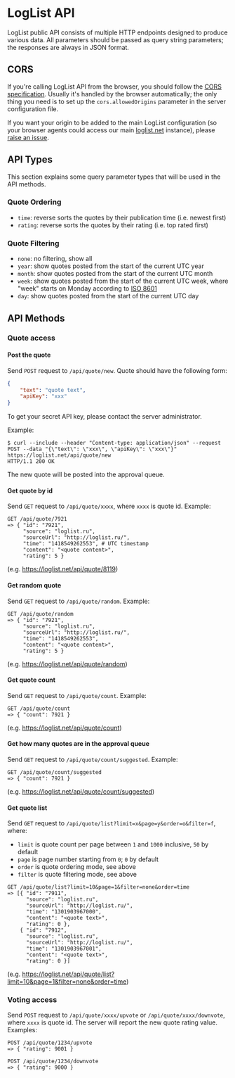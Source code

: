 LogList API
===========

LogList public API consists of multiple HTTP endpoints designed to produce
various data. All parameters should be passed as query string parameters; the
responses are always in JSON format.

CORS
----

If you're calling LogList API from the browser, you should follow the [CORS
specification][cors]. Usually it's handled by the browser automatically; the
only thing you need is to set up the `cors.allowedOrigins` parameter in the
server configuration file.

If you want your origin to be added to the main LogList configuration (so your
browser agents could access our main [loglist.net][] instance), please [raise an
issue](https://github.com/codingteam/loglist/issues).

API Types
---------

This section explains some query parameter types that will be used in the API
methods.

### Quote Ordering

- `time`: reverse sorts the quotes by their publication time (i.e. newest first)
- `rating`: reverse sorts the quotes by their rating (i.e. top rated first)

### Quote Filtering

- `none`: no filtering, show all
- `year`: show quotes posted from the start of the current UTC year
- `month`: show quotes posted from the start of the current UTC month
- `week`: show quotes posted from the start of the current UTC week, where
  "week" starts on Monday according to [ISO 8601][iso-8601-weeks]
- `day`: show quotes posted from the start of the current UTC day

API Methods
-----------

### Quote access

#### Post the quote

Send `POST` request to `/api/quote/new`. Quote should have the following form:

```json
{
    "text": "quote text",
    "apiKey": "xxx"
}
```

To get your secret API key, please contact the server administrator.

Example:

```console
$ curl --include --header "Content-type: application/json" --request POST --data "{\"text\": \"xxx\", \"apiKey\": \"xxx\"}" https://loglist.net/api/quote/new
HTTP/1.1 200 OK
```

The new quote will be posted into the approval queue.

#### Get quote by id

Send `GET` request to `/api/quote/xxxx`, where `xxxx` is quote id. Example:

```
GET /api/quote/7921
=> { "id": "7921",
     "source": "loglist.ru",
     "sourceUrl": "http://loglist.ru/",
     "time": "1418549262553", # UTC timestamp
     "content": "<quote content>",
     "rating": 5 }
```

(e.g. https://loglist.net/api/quote/8119)

#### Get random quote

Send `GET` request to `/api/quote/random`. Example:

```
GET /api/quote/random
=> { "id": "7921",
     "source": "loglist.ru",
     "sourceUrl": "http://loglist.ru/",
     "time": "1418549262553",
     "content": "<quote content>",
     "rating": 5 }
```

(e.g. https://loglist.net/api/quote/random)

#### Get quote count

Send `GET` request to `/api/quote/count`. Example:

```
GET /api/quote/count
=> { "count": 7921 }
```

(e.g. https://loglist.net/api/quote/count)

#### Get how many quotes are in the approval queue

Send `GET` request to `/api/quote/count/suggested`. Example:

```
GET /api/quote/count/suggested
=> { "count": 7921 }
```

(e.g. https://loglist.net/api/quote/count/suggested)

#### Get quote list

Send `GET` request to `/api/quote/list?limit=x&page=y&order=o&filter=f`, where:

- `limit` is quote count per page between `1` and `1000` inclusive, `50` by
  default
- `page` is page number starting from `0`; `0` by default
- `order` is quote ordering mode, see above
- `filter` is quote filtering mode, see above

```
GET /api/quote/list?limit=10&page=1&filter=none&order=time
=> [{ "id": "7911",
      "source": "loglist.ru",
      "sourceUrl": "http://loglist.ru/",
      "time": "1301903967000",
      "content": "<quote text>",
      "rating": 0 },
    { "id": "7912",
      "source": "loglist.ru",
      "sourceUrl": "http://loglist.ru/",
      "time": "1301903967001",
      "content": "<quote text>",
      "rating": 0 }]
```

(e.g. https://loglist.net/api/quote/list?limit=10&page=1&filter=none&order=time)

### Voting access

Send `POST` request to `/api/quote/xxxx/upvote` or `/api/quote/xxxx/downvote`,
where `xxxx` is quote id. The server will report the new quote rating value.
Examples:

```
POST /api/quote/1234/upvote
=> { "rating": 9001 }
```

```
POST /api/quote/1234/downvote
=> { "rating": 9000 }
```

[cors]: https://developer.mozilla.org/en-US/docs/Web/HTTP/Access_control_CORS
[iso-8601-weeks]: https://en.wikipedia.org/wiki/ISO_8601#Week_dates
[loglist.net]: https://loglist.net/